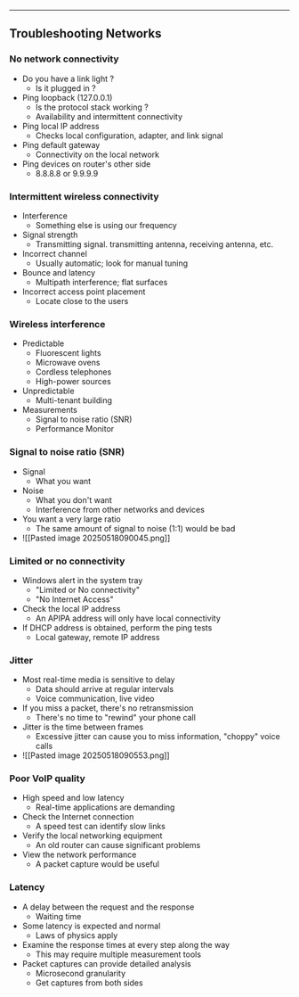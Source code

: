 
---

## Troubleshooting Networks

### No network connectivity
- Do you have a link light ?
	- Is it plugged in ?
- Ping loopback (127.0.0.1)
	- Is the protocol stack working ?
	- Availability and intermittent connectivity
- Ping local IP address
	- Checks local configuration, adapter, and link signal
- Ping default gateway
	- Connectivity on the local network
- Ping devices on router's other side
	- 8.8.8.8 or 9.9.9.9

### Intermittent wireless connectivity
- Interference
	- Something else is using our frequency 
- Signal strength
	- Transmitting signal. transmitting antenna, receiving antenna, etc.
- Incorrect channel
	- Usually automatic; look for manual tuning
- Bounce and latency
	- Multipath interference; flat surfaces
- Incorrect access point placement
	- Locate close to the users

### Wireless interference
- Predictable
	- Fluorescent lights
	- Microwave ovens
	- Cordless telephones
	- High-power sources
- Unpredictable
	- Multi-tenant building
- Measurements
	- Signal to noise ratio (SNR)
	- Performance Monitor

### Signal to noise ratio (SNR)
- Signal
	- What you want
- Noise
	- What you don't want
	- Interference from other networks and devices
- You want a very large ratio
	- The same amount of signal to noise (1:1) would be bad
- ![[Pasted image 20250518090045.png]]

### Limited or no connectivity
- Windows alert in the system tray
	- "Limited or No connectivity"
	- "No Internet Access"
- Check the local IP address
	- An APIPA address will only have local connectivity
- If DHCP address is obtained, perform the ping tests
	- Local gateway, remote IP address

### Jitter
- Most real-time media is sensitive to delay
	- Data should arrive at regular intervals
	- Voice communication, live video
- If you miss a packet, there's no retransmission
	- There's no time to "rewind" your phone call
- Jitter is the time between frames
	- Excessive jitter can cause you to miss information, "choppy" voice calls
- ![[Pasted image 20250518090553.png]]

### Poor VoIP quality
- High speed and low latency
	- Real-time applications are demanding
- Check the Internet connection
	- A speed test can identify slow links 
- Verify the local networking equipment
	- An old router can cause significant problems
- View the network performance
	- A packet capture would be useful

### Latency
- A delay between the request and the response
	- Waiting time
- Some latency is expected and normal
	- Laws of physics apply
- Examine the response times at every step along the way
	- This may require multiple measurement tools
- Packet captures can provide detailed analysis
	- Microsecond granularity
	- Get captures from both sides

